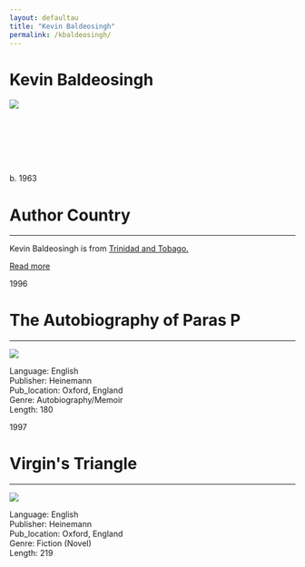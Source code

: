 ```yaml
---
layout: defaultau
title: "Kevin Baldeosingh"
permalink: /kbaldeosingh/
---
```

<!-- partial:index.partial.html -->
<div class="content">
    <h1>Kevin Baldeosingh</h1>
    <div class="quote">
        <div><img src="https://wired868.com/wp-content/uploads/2016/07/Kevin-Baldeosingh.jpg" class="logo"></div>
    </div>
    <div class="timeline">
        <div style="padding-bottom:100px;"></div>
        <div class="block">
            <div class="date right"><p class="right">b. 1963</p></div>
            <div class="dot"></div>
            <div class="left first">
            <div class="author_country">
                <h1>Author Country</h1><hr>
            <div class="aclocation"><p>Kevin Baldeosingh is from <a href="{{ site.baseurl }}/3">Trinidad and Tobago.</a></p></div>
                <div class="acreadmore"><a href="https://en.wikipedia.org/wiki/Kevin_Baldeosingh" target="_blank">Read more</a></div>
            </div>
            </div>
        </div>
        <div class="block">
            <div class="date left"><p class="left">1996</p></div>
            <div class="dot"></div>
            <div class="right">
                <h1>The Autobiography of Paras P</h1><hr>
                <p><img src="https://encrypted-tbn3.gstatic.com/images?q=tbn:ANd9GcR5F3JI4SYbGdYCuj89yRxjW4QWrtXaR-VaK8GTIrYd9sm8G8-k"></p>
                <p>
                Language: English<br/>
                Publisher: Heinemann<br/>
                Pub_location: Oxford, England<br/>
                Genre: Autobiography/Memoir<br/>
                Length: 180</p>
            </div>
        </div>
        <div class="block">
            <div class="date right"><p class="right">1997</p></div>
            <div class="dot"></div>
            <div class="left hide">
                <h1>Virgin's Triangle</h1><hr>
                <p><img src="https://m.media-amazon.com/images/I/41YC7RCN0ZL._SY291_BO1,204,203,200_QL40_FMwebp_.jpg"></p>
                <p>Language: English<br/>
                Publisher: Heinemann<br/>
                Pub_location: Oxford, England<br/>
                Genre: Fiction (Novel)<br/>
                Length: 219</p>
            </div>
        </div>
  <!-- partial -->
<script src='https://cdnjs.cloudflare.com/ajax/libs/jquery/3.1.1/jquery.min.js'></script><script  src="{{ site.baseurl }}/assets/js/authorscript.js"></script>